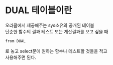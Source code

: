 <h1> DUAL 테이블이란</h1>


오라클에서 제공해주는 sys소유의 공개된 테이블<br>
단순한 함수의 결과 테스트 또는 계산결과를 보고 싶을 때<br>
~~~
from DUAL 
~~~
로 놓고 select문에 원하는 함수나 테스트할 것들을 적고<br>
사용해주면 된다. <br>
